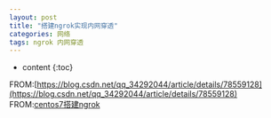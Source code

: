 ```yaml
---
layout: post
title: "搭建ngrok实现内网穿透"
categories: 网络
tags: ngrok 内网穿透
---
```

* content
{:toc}














FROM:[https://blog.csdn.net/qq_34292044/article/details/78559128](https://blog.csdn.net/qq_34292044/article/details/78559128)    
FROM:[centos7搭建ngrok](https://blog.csdn.net/u010887744/article/details/53957683)

